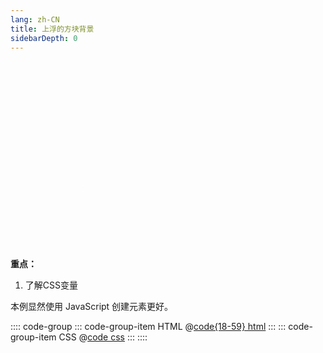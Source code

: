 ```yaml
---
lang: zh-CN
title: 上浮的方块背景
sidebarDepth: 0
---
```


<section class="square-container">
  <div style="--square-clr: #00ade1">
    <div style="--square-width: 29.1428px;--square-top: 139.245px;--square-left: 111.166px"
      class="square"></div>
    <div style="--square-width: 14.1958px;--square-top: 255.527px;--square-left: 70.5486px"
      class="square"></div>
    <div style="--square-width: 12.9605px;--square-top: 278.053px;--square-left: 304.432px"
      class="square"></div>
    <div style="--square-width: 14.4174px;--square-top: 211.741px;--square-left: 157.492px"
      class="square"></div>
    <div style="--square-width: 46.6886px;--square-top: 72.3386px;--square-left: 219.376px"
      class="square"></div>
    <div style="--square-width: 46.5338px;--square-top: 208.181px;--square-left: 76.4858px"
      class="square"></div>
    <div style="--square-width: 11.1528px;--square-top: 159.194px;--square-left: 268.805px"
      class="square"></div>
    <div style="--square-width: 36.7187px;--square-top: 211.735px;--square-left: 236.819px"
      class="square"></div>
  </div>
  <div style="--square-clr: #ffdd1c">
    <div style="--square-width: 20.9258px;--square-top: 29.152px;--square-left: 59.2898px"
      class="square"></div>
    <div style="--square-width: 48.2854px;--square-top: 52.6189px;--square-left: 241.678px"
      class="square"></div>
    <div style="--square-width: 31.4971px;--square-top: 37.2805px;--square-left: 105.165px"
      class="square"></div>
    <div style="--square-width: 12.4987px;--square-top: 114.353px;--square-left: 272.986px"
      class="square"></div>
    <div style="--square-width: 13.3769px;--square-top: 287.25px;--square-left: 190.459px"
      class="square"></div>
    <div style="--square-width: 17.3405px;--square-top: 6.31758px;--square-left: 209.075px"
      class="square"></div>
    <div style="--square-width: 36.8997px;--square-top: 189.012px;--square-left: 329.246px"
      class="square"></div>
    <div style="--square-width: 14.319px;--square-top: 142.392px;--square-left: 374.442px"
      class="square"></div>
  </div>
  <div style="--square-clr: #00dc82">
    <div style="--square-width: 41.4074px;--square-top: 221.601px;--square-left: 41.1165px"
      class="square"></div>
    <div style="--square-width: 29.3183px;--square-top: 286.311px;--square-left: 159.656px"
      class="square"></div>
    <div style="--square-width: 29.0176px;--square-top: 184.874px;--square-left: 176.169px"
      class="square"></div>
    <div style="--square-width: 33.3529px;--square-top: 99.3757px;--square-left: 52.1612px"
      class="square"></div>
    <div style="--square-width: 48.5515px;--square-top: 100.878px;--square-left: 197.682px"
      class="square"></div>
    <div style="--square-width: 47.0393px;--square-top: 284.958px;--square-left: 134.359px"
      class="square"></div>
    <div style="--square-width: 36.6437px;--square-top: 194.69px;--square-left: 151.853px"
      class="square"></div>
    <div style="--square-width: 19.1926px;--square-top: 195.621px;--square-left: 42.9305px"
      class="square"></div>
  </div>
  <div style="--square-clr: #dc00d4">
    <div style="--square-width: 16.4371px;--square-top: 23.2326px;--square-left: 86.4207px"
      class="square"></div>
    <div style="--square-width: 23.8054px;--square-top: 128.988px;--square-left: 268.957px"
      class="square"></div>
    <div style="--square-width: 11.7464px;--square-top: 101.716px;--square-left: 27.8849px"
      class="square"></div>
    <div style="--square-width: 27.3413px;--square-top: 42.7529px;--square-left: 368.557px"
      class="square"></div>
    <div style="--square-width: 44.8875px;--square-top: 179.163px;--square-left: 93.8491px"
      class="square"></div>
    <div style="--square-width: 35.4839px;--square-top: 150.453px;--square-left: 219.708px"
      class="square"></div>
    <div style="--square-width: 27.7506px;--square-top: 196.518px;--square-left: 59.7307px"
      class="square"></div>
    <div style="--square-width: 30.8406px;--square-top: 214.999px;--square-left: 275.623px"
      class="square"></div>
  </div>
</section>

<style>
@keyframes color-square-bg-up {
  0% {
    transform: scale(0) translateY(0) rotate(0deg);
    opacity: 0;
  }
  10% {
    opacity: 1;
  }
  90% {
    opacity: 1;
  }
  100% {
    opacity: 0;
    transform: scale(1) translateY(-500%) rotate(360deg);
  }
}
</style>

<style scoped>
.square-container {
  height: 300px;
  width: 450px;
  overflow: hidden;
  position: relative;
}
.square {
  width: var(--square-width);
  height: var(--square-width);
  top: var(--square-top);
  left: var(--square-left);
  position: absolute;
  pointer-events: none;
  background-color: var(--square-clr);
  animation: color-square-bg-up 5s linear infinite;
}
</style>


**重点：**

1. 了解CSS变量

本例显然使用 JavaScript 创建元素更好。


:::: code-group
::: code-group-item HTML
@[code{18-59} html](./index.html)
:::
::: code-group-item CSS
@[code css](./style.css)
:::
::::


